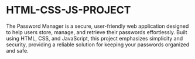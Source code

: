 # HTML-CSS-JS-PROJECT

The Password Manager is a secure, user-friendly web application designed to help users store, manage, and retrieve their passwords effortlessly. Built using HTML, CSS, and JavaScript, this project emphasizes simplicity and security, providing a reliable solution for keeping your passwords organized and safe.
